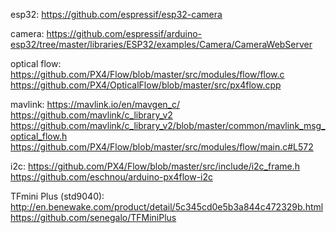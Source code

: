 


esp32:
https://github.com/espressif/esp32-camera

camera:
https://github.com/espressif/arduino-esp32/tree/master/libraries/ESP32/examples/Camera/CameraWebServer

optical flow:
https://github.com/PX4/Flow/blob/master/src/modules/flow/flow.c
https://github.com/PX4/OpticalFlow/blob/master/src/px4flow.cpp

mavlink:
https://mavlink.io/en/mavgen_c/
https://github.com/mavlink/c_library_v2
https://github.com/mavlink/c_library_v2/blob/master/common/mavlink_msg_optical_flow.h
https://github.com/PX4/Flow/blob/master/src/modules/flow/main.c#L572

i2c:
https://github.com/PX4/Flow/blob/master/src/include/i2c_frame.h
https://github.com/eschnou/arduino-px4flow-i2c

TFmini Plus (std9040):
http://en.benewake.com/product/detail/5c345cd0e5b3a844c472329b.html
https://github.com/senegalo/TFMiniPlus
